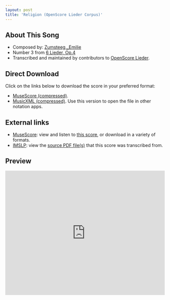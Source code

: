 ```yaml
---
layout: post
title: 'Religion (OpenScore Lieder Corpus)'
---
```


## About This Song

- Composed by: [Zumsteeg,_Emilie](https://fourscoreandmore.org/openscore/lieder/Zumsteeg,_Emilie)
- Number 3 from [6 Lieder, Op.4](https://fourscoreandmore.org/openscore/lieder/Zumsteeg,_Emilie/6_Lieder,_Op.4)
- Transcribed and maintained by contributors to [OpenScore Lieder].

[OpenScore Lieder]: https://musescore.com/openscore-lieder-corpus

## Direct Download

Click on the links below to download the score in your preferred format:
- [MuseScore (compressed)](https://github.com/openscore/lieder/blob/main/scores/Zumsteeg,_Emilie/6_Lieder,_Op.4/3_Religion/lc6162644.mscz?raw=true).
- [MusicXML (compressed)](https://github.com/openscore/lieder/blob/main/scores/Zumsteeg,_Emilie/6_Lieder,_Op.4/3_Religion/lc6162644.mxl?raw=true). Use this version to open the file in other notation apps.

## External links

- [MuseScore]: view and listen to [this score][MuseScore], or download in a variety of formats.
- [IMSLP]: view the [source PDF file(s)][IMSLP] that this score was transcribed from.

[MuseScore]: https://musescore.com/score/6162644
[IMSLP]: https://imslp.org/wiki/Special:ReverseLookup/619876

## Preview

<iframe width="100%" height="394" src="https://musescore.com/openscore-lieder-corpus/scores/6162644/embed" frameborder="0" allowfullscreen allow="autoplay; fullscreen"></iframe>
